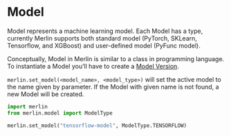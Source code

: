 # Model

Model represents a machine learning model. Each Model has a type, currently Merlin supports both standard model (PyTorch, SKLearn, Tensorflow, and XGBoost) and user-defined model (PyFunc model).

Conceptually, Model in Merlin is similar to a class in programming language. To instantiate a Model you’ll have to create a [Model Version](./model_version.md).

`merlin.set_model(<model_name>, <model_type>)` will set the active model to the name given by parameter. If the Model with given name is not found, a new Model will be created.

```python
import merlin
from merlin.model import ModelType

merlin.set_model("tensorflow-model", ModelType.TENSORFLOW)
```
